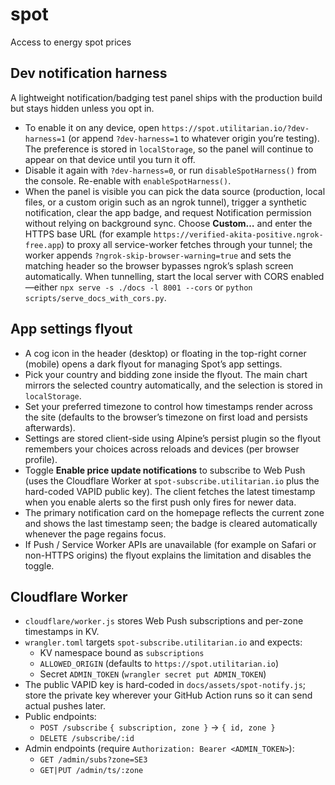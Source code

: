 # spot
Access to energy spot prices

## Dev notification harness

A lightweight notification/badging test panel ships with the production build but stays hidden unless you opt in.

- To enable it on any device, open `https://spot.utilitarian.io/?dev-harness=1` (or append `?dev-harness=1` to whatever origin you’re testing). The preference is stored in `localStorage`, so the panel will continue to appear on that device until you turn it off.
- Disable it again with `?dev-harness=0`, or run `disableSpotHarness()` from the console. Re-enable with `enableSpotHarness()`.
- When the panel is visible you can pick the data source (production, local files, or a custom origin such as an ngrok tunnel), trigger a synthetic notification, clear the app badge, and request Notification permission without relying on background sync. Choose **Custom…** and enter the HTTPS base URL (for example `https://verified-akita-positive.ngrok-free.app`) to proxy all service-worker fetches through your tunnel; the worker appends `?ngrok-skip-browser-warning=true` and sets the matching header so the browser bypasses ngrok’s splash screen automatically. When tunnelling, start the local server with CORS enabled—either `npx serve -s ./docs -l 8001 --cors` or `python scripts/serve_docs_with_cors.py`.

## App settings flyout

- A cog icon in the header (desktop) or floating in the top-right corner (mobile) opens a dark flyout for managing Spot’s app settings.
- Pick your country and bidding zone inside the flyout. The main chart mirrors the selected country automatically, and the selection is stored in `localStorage`.
- Set your preferred timezone to control how timestamps render across the site (defaults to the browser’s timezone on first load and persists afterwards).
- Settings are stored client-side using Alpine’s persist plugin so the flyout remembers your choices across reloads and devices (per browser profile).
- Toggle **Enable price update notifications** to subscribe to Web Push (uses the Cloudflare Worker at `spot-subscribe.utilitarian.io` plus the hard-coded VAPID public key). The client fetches the latest timestamp when you enable alerts so the first push only fires for newer data.
- The primary notification card on the homepage reflects the current zone and shows the last timestamp seen; the badge is cleared automatically whenever the page regains focus.
- If Push / Service Worker APIs are unavailable (for example on Safari or non-HTTPS origins) the flyout explains the limitation and disables the toggle.

## Cloudflare Worker

- `cloudflare/worker.js` stores Web Push subscriptions and per-zone timestamps in KV.
- `wrangler.toml` targets `spot-subscribe.utilitarian.io` and expects:
  - KV namespace bound as `subscriptions`
  - `ALLOWED_ORIGIN` (defaults to `https://spot.utilitarian.io`)
  - Secret `ADMIN_TOKEN` (`wrangler secret put ADMIN_TOKEN`)
- The public VAPID key is hard-coded in `docs/assets/spot-notify.js`; store the private key wherever your GitHub Action runs so it can send actual pushes later.
- Public endpoints:
  - `POST /subscribe` `{ subscription, zone }` → `{ id, zone }`
  - `DELETE /subscribe/:id`
- Admin endpoints (require `Authorization: Bearer <ADMIN_TOKEN>`):
  - `GET /admin/subs?zone=SE3`
  - `GET|PUT /admin/ts/:zone`
